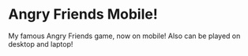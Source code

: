 # Angry Friends Mobile!
My famous Angry Friends game, now on mobile!
Also can be played on desktop and laptop!
